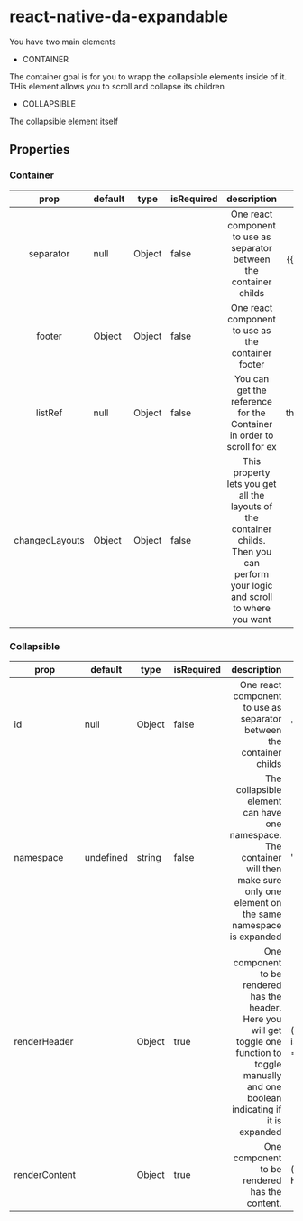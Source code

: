 # react-native-da-expandable

You have two main elements

- CONTAINER

The container goal is for you to wrapp the collapsible elements inside of it. THis element allows you to scroll and collapse 
its children

- COLLAPSIBLE

The collapsible element itself

## Properties

### Container

|      prop      | default | type   | isRequired |                                                            description                                                            |                      example                     |
|:--------------:|---------|--------|------------|:---------------------------------------------------------------------------------------------------------------------------------:|:------------------------------------------------:|
| separator      | null    | Object | false      | One react component to use as separator between the container childs                                                              | () => <View style={{marginVertical: 10}}></View> |
| footer         | Object  | Object | false      | One react component to use as the container footer                                                                                | () => <View><Text>FOOTER</Text></View>           |
| listRef        | null    | Object | false      | You can get the reference for the Container in order to scroll for ex                                                             | ref => this.containerRef = ref                   |
| changedLayouts | Object  | Object | false      | This property lets you get all the layouts of the container childs.  Then you can perform your logic and scroll to where you want |                                                  |

### Collapsible

| prop          | default   | type   | isRequired |                                                                                                                                        description | example                                     |
|---------------|-----------|--------|------------|---------------------------------------------------------------------------------------------------------------------------------------------------:|---------------------------------------------|
| id            | null      | Object | false      | One react component to use as separator between the container childs                                                                               | 'myid'                                      |
| namespace     | undefined | string | false      | The collapsible element can have one namespace.  The container will then make sure only one element on the same namespace is  expanded             | 'expandall'                                 |
| renderHeader  |           | Object | true       | One component to be rendered has the header. Here you will get toggle one function to toggle manually and one boolean indicating if it is expanded | (toggle, isExpanded) => <Text>HEADER</Text> |
| renderContent |           | Object | true       | One component to be rendered has the content.                                                                                                      | () => HEADER                                |

